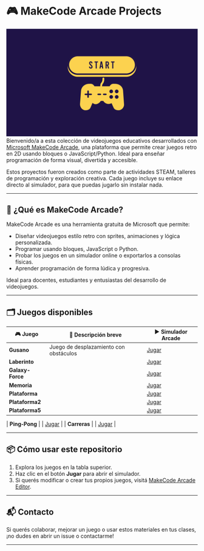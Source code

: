 # 🎮 MakeCode Arcade Projects

![Fondo gamer](gaming%20desktop%20background.png) 
Bienvenido/a a esta colección de videojuegos educativos desarrollados con [Microsoft MakeCode Arcade](https://arcade.makecode.com/), una plataforma que permite crear juegos retro en 2D usando bloques o JavaScript/Python. Ideal para enseñar programación de forma visual, divertida y accesible.

Estos proyectos fueron creados como parte de actividades STEAM, talleres de programación y exploración creativa. Cada juego incluye su enlace directo al simulador, para que puedas jugarlo sin instalar nada.

---

## 🚀 ¿Qué es MakeCode Arcade?

MakeCode Arcade es una herramienta gratuita de Microsoft que permite:
- Diseñar videojuegos estilo retro con sprites, animaciones y lógica personalizada.
- Programar usando bloques, JavaScript o Python.
- Probar los juegos en un simulador online o exportarlos a consolas físicas.
- Aprender programación de forma lúdica y progresiva.

Ideal para docentes, estudiantes y entusiastas del desarrollo de videojuegos.

---

## 🗂️ Juegos disponibles

| 🎮 Juego         | 🧩 Descripción breve                     | ▶️ Simulador Arcade |
|-------------------|------------------------------------------|---------------------|
| **Gusano**        | Juego de desplazamiento con obstáculos   | [Jugar](https://arcade.makecode.com/S26265-18618-77923-05780) |
| **Laberinto**     |                                          | [Jugar](https://arcade.makecode.com/S70214-75783-64274-87237) |
| **Galaxy-Force**  |                                          | [Jugar](https://arcade.makecode.com/S04600-61330-01651-55616) |
| **Memoria**       |                                          | [Jugar](https://arcade.makecode.com/S72692-10064-96880-89287) |
| **Plataforma**    |                                          | [Jugar](https://arcade.makecode.com/S49300-13233-14877-41150) |
| **Plataforma2**   |                                          | [Jugar](https://arcade.makecode.com/S24916-05393-66430-71976) |
| **Plataforma5**   |                                          | [Jugar](https://arcade.makecode.com/S98116-18518-03836-48793) |

| **Ping-Pong**     |                                          | [Jugar](https://arcade.makecode.com/S54155-05721-20681-04505) |
| **Carreras**     |                                          | [Jugar](https://arcade.makecode.com/S13031-75100-98483-48599) |



---
## 📦 Cómo usar este repositorio

1. Explora los juegos en la tabla superior.
2. Haz clic en el botón **Jugar** para abrir el simulador.
3. Si querés modificar o crear tus propios juegos, visitá [MakeCode Arcade Editor](https://arcade.makecode.com/#editor).

---

## 📬 Contacto

Si querés colaborar, mejorar un juego o usar estos materiales en tus clases, ¡no dudes en abrir un issue o contactarme!

---

